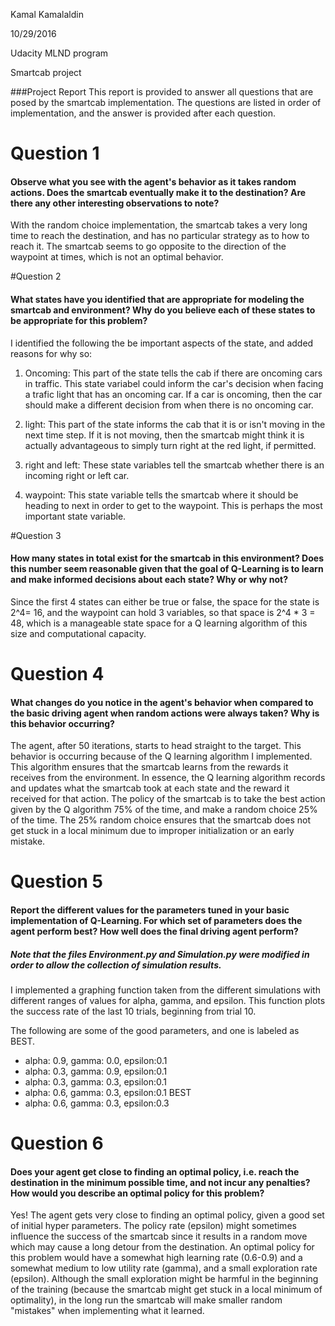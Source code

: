 Kamal Kamalaldin

10/29/2016

Udacity MLND program

Smartcab project

###Project Report
This report is provided to answer all questions that are posed by the smartcab implementation. The questions are listed in order of implementation, and the answer is provided after each question.

# Question 1
#### Observe what you see with the agent's behavior as it takes random actions. Does the smartcab eventually make it to the destination? Are there any other interesting observations to note?
With the random choice implementation, the smartcab takes a very long time to reach the destination, and has no particular strategy as to how to reach it. The smartcab seems to go opposite to the direction of the waypoint at times, which is not an optimal behavior.

#Question 2
#### What states have you identified that are appropriate for modeling the smartcab and environment? Why do you believe each of these states to be appropriate for this problem?
I identified the following the be important aspects of the state, and added reasons for why so:
1. Oncoming: This part of the state tells the cab if there are oncoming cars in traffic. This state variabel could inform the car's decision when facing a trafic light that has an oncoming car. If a car is oncoming, then the car should make a different decision from when there is no oncoming car.

2. light: This part of the state informs the cab that it is or isn't moving in the next time step. If it is not moving, then the smartcab might think it is actually advantageous to simply turn right at the red light, if permitted.

3. right and left: These state variables tell the smartcab whether there is an incoming right or left car.

4. waypoint: This state variable tells the smartcab where it should be heading to next in order to get to the waypoint. This is perhaps the most important state variable.

#Question 3
####  How many states in total exist for the smartcab in this environment? Does this number seem reasonable given that the goal of Q-Learning is to learn and make informed decisions about each state? Why or why not?

Since the first 4 states can either be true or false, the space for the state is 2^4= 16, and the waypoint can hold 3 variables, so that space is 2^4 * 3 = 48, which is a manageable state space for a Q learning algorithm of this size and computational capacity.


# Question 4
#### What changes do you notice in the agent's behavior when compared to the basic driving agent when random actions were always taken? Why is this behavior occurring?

The agent, after 50 iterations, starts to head straight to the target. This behavior is occurring because of the Q learning algorithm I implemented. This algorithm ensures that the smartcab learns from the rewards it receives from the environment. In essence, the Q learning algorithm records and updates what the smartcab took at each state and the reward it received for that action. The policy of the smartcab is to take the best action given by the Q algorithm 75% of the time, and make a random choice 25% of the time. The 25% random choice ensures that the smartcab does not get stuck in a local minimum due to improper initialization or an early mistake.  

# Question 5
#### Report the different values for the parameters tuned in your basic implementation of Q-Learning. For which set of parameters does the agent perform best? How well does the final driving agent perform?

##### *Note that the files Environment.py and Simulation.py were modified in order to allow the collection of simulation results.*
I implemented a graphing function taken from the different simulations with different ranges of values for alpha, gamma, and epsilon. This function plots the success rate of the last 10 trials, beginning from trial 10.

The following are some of the good parameters, and one is labeled as BEST.

* alpha: 0.9, gamma: 0.0, epsilon:0.1
* alpha: 0.3, gamma: 0.9, epsilon:0.1
* alpha: 0.3, gamma: 0.3, epsilon:0.1
* alpha: 0.6, gamma: 0.3, epsilon:0.1 BEST
* alpha: 0.6, gamma: 0.3, epsilon:0.3


# Question 6
#### Does your agent get close to finding an optimal policy, i.e. reach the destination in the minimum possible time, and not incur any penalties? How would you describe an optimal policy for this problem?

Yes! The agent gets very close to finding an optimal policy, given a good set of initial hyper parameters. The policy rate (epsilon) might sometimes influence the success of the smartcab since it results in a random move which may cause a long detour from the destination.
An optimal policy for this problem would have a somewhat high learning rate (0.6-0.9) and a somewhat medium to low utility rate (gamma), and a small exploration rate (epsilon). Although the small exploration might be harmful in the beginning of the training (because the smartcab might get stuck in a local minimum of optimality), in the long run the smartcab will make smaller random "mistakes" when implementing what it learned.